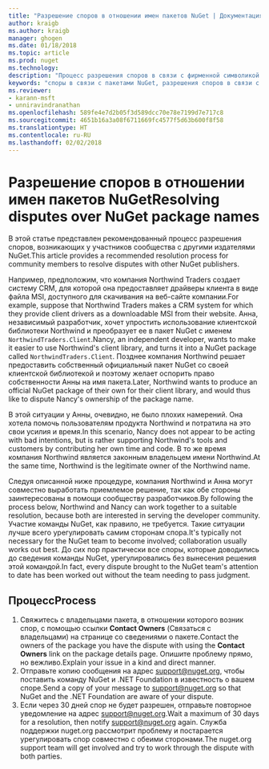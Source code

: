 ```yaml
---
title: "Разрешение споров в отношении имен пакетов NuGet | Документация Майкрософт"
author: kraigb
ms.author: kraigb
manager: ghogen
ms.date: 01/18/2018
ms.topic: article
ms.prod: nuget
ms.technology: 
description: "Процесс разрешения споров в связи с фирменной символикой и товарными знаками, а также других конфликтных ситуаций между издателями пакетов NuGet."
keywords: "споры в связи с пакетами NuGet, разрешения споров в связи с NuGet, процесс разрешения споров"
ms.reviewer:
- karann-msft
- unniravindranathan
ms.openlocfilehash: 589fe4e7d2b05f3d589dcc70e78e7199d7e717c8
ms.sourcegitcommit: 4651b16a3a08f6711669fc4577f5d63b600f8f58
ms.translationtype: HT
ms.contentlocale: ru-RU
ms.lasthandoff: 02/02/2018
---
```

# <a name="resolving-disputes-over-nuget-package-names"></a><span data-ttu-id="a91ee-104">Разрешение споров в отношении имен пакетов NuGet</span><span class="sxs-lookup"><span data-stu-id="a91ee-104">Resolving disputes over NuGet package names</span></span>

<span data-ttu-id="a91ee-105">В этой статье представлен рекомендованный процесс разрешения споров, возникающих у участников сообщества с другими издателями NuGet.</span><span class="sxs-lookup"><span data-stu-id="a91ee-105">This article provides a recommended resolution process for community members to resolve disputes with other NuGet publishers.</span></span>

<span data-ttu-id="a91ee-106">Например, предположим, что компания Northwind Traders создает систему CRM, для которой она предоставляет драйверы клиента в виде файла MSI, доступного для скачивания на веб-сайте компании.</span><span class="sxs-lookup"><span data-stu-id="a91ee-106">For example, suppose that Northwind Traders makes a CRM system for which they provide client drivers as a downloadable MSI from their website.</span></span> <span data-ttu-id="a91ee-107">Анна, независимый разработчик, хочет упростить использование клиентской библиотеки Northwind и преобразует ее в пакет NuGet с именем `NorthwindTraders.Client`.</span><span class="sxs-lookup"><span data-stu-id="a91ee-107">Nancy, an independent developer, wants to make it easier to use Northwind's client library, and turns it into a NuGet package called `NorthwindTraders.Client`.</span></span> <span data-ttu-id="a91ee-108">Позднее компания Northwind решает предоставить собственный официальный пакет NuGet со своей клиентской библиотекой и поэтому желает оспорить право собственности Анны на имя пакета.</span><span class="sxs-lookup"><span data-stu-id="a91ee-108">Later, Northwind wants to produce an official NuGet package of their own for their client library, and would thus like to dispute Nancy's ownership of the package name.</span></span>

<span data-ttu-id="a91ee-109">В этой ситуации у Анны, очевидно, не было плохих намерений. Она хотела помочь пользователям продукта Northwind и потратила на это свои усилия и время.</span><span class="sxs-lookup"><span data-stu-id="a91ee-109">In this scenario, Nancy does not appear to be acting with bad intentions, but is rather supporting Northwind's tools and customers by contributing her own time and code.</span></span> <span data-ttu-id="a91ee-110">В то же время компания Northwind является законным владельцем имени Northwind.</span><span class="sxs-lookup"><span data-stu-id="a91ee-110">At the same time, Northwind is the legitimate owner of the Northwind name.</span></span>

<span data-ttu-id="a91ee-111">Следуя описанной ниже процедуре, компания Northwind и Анна могут совместно выработать приемлемое решение, так как обе стороны заинтересованы в помощи сообществу разработчиков.</span><span class="sxs-lookup"><span data-stu-id="a91ee-111">By following the process below, Northwind and Nancy can work together to a suitable resolution, because both are interested in serving the developer community.</span></span> <span data-ttu-id="a91ee-112">Участие команды NuGet, как правило, не требуется. Такие ситуации лучше всего урегулировать самим сторонам спора.</span><span class="sxs-lookup"><span data-stu-id="a91ee-112">It's typically not necessary for the NuGet team to become involved; collaboration usually works out best.</span></span> <span data-ttu-id="a91ee-113">До сих пор практически все споры, которые доводились до сведения команды NuGet, урегулировались без вынесения решения этой командой.</span><span class="sxs-lookup"><span data-stu-id="a91ee-113">In fact, every dispute brought to the NuGet team's attention to date has been worked out without the team needing to pass judgment.</span></span>

## <a name="process"></a><span data-ttu-id="a91ee-114">Процесс</span><span class="sxs-lookup"><span data-stu-id="a91ee-114">Process</span></span>

1. <span data-ttu-id="a91ee-115">Свяжитесь с владельцами пакета, в отношении которого возник спор, с помощью ссылки **Contact Owners** (Связаться с владельцами) на странице со сведениями о пакете.</span><span class="sxs-lookup"><span data-stu-id="a91ee-115">Contact the owners of the package you have the dispute with using the **Contact Owners** link on the package details page.</span></span> <span data-ttu-id="a91ee-116">Опишите проблему прямо, но вежливо.</span><span class="sxs-lookup"><span data-stu-id="a91ee-116">Explain your issue in a kind and direct manner.</span></span>
1. <span data-ttu-id="a91ee-117">Отправьте копию сообщения на адрес [support@nuget.org](mailto:support@nuget.org), чтобы поставить команду NuGet и .NET Foundation в известность о вашем споре.</span><span class="sxs-lookup"><span data-stu-id="a91ee-117">Send a copy of your message to [support@nuget.org](mailto:support@nuget.org) so that NuGet and the .NET Foundation are aware of your dispute.</span></span>
1. <span data-ttu-id="a91ee-118">Если через 30 дней спор не будет разрешен, отправьте повторное уведомление на адрес [support@nuget.org](mailto:support@nuget.org).</span><span class="sxs-lookup"><span data-stu-id="a91ee-118">Wait a maximum of 30 days for a resolution, then notify [support@nuget.org](mailto:support@nuget.org) again.</span></span> <span data-ttu-id="a91ee-119">Служба поддержки nuget.org рассмотрит проблему и постарается урегулировать спор совместно с обеими сторонами.</span><span class="sxs-lookup"><span data-stu-id="a91ee-119">The nuget.org support team will get involved and try to work through the dispute with both parties.</span></span>
